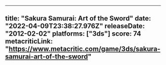 
---
title: "Sakura Samurai: Art of the Sword"
date: "2022-04-09T23:38:27.976Z"
releaseDate: "2012-02-02"
platforms: ["3ds"]
score: 74
metacriticLink: "https://www.metacritic.com/game/3ds/sakura-samurai-art-of-the-sword"
---
